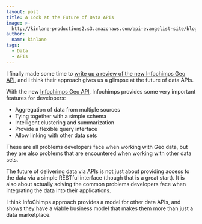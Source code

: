 ```yaml
---
layout: post
title: A Look at the Future of Data APIs
image: >-
  http://kinlane-productions2.s3.amazonaws.com/api-evangelist-site/blog/infochimps-logo.jpg
author:
  name: kinlane
tags:
  - Data
  - APIs
---
```

I finally made some time to [write up a review of the new Infochimps Geo API](http://apievangelist.com/2011/09/01/centralized-geo-data-with-infochimps-new-api/ "write up a review of the new Infochimps Geo API"), and I think their approach gives us a glimpse at the future of data APIs.

With the new [Infochimps Geo API](http://www.infochimps.com/apis/geo "Infochimps Geo API"), Infochimps provides some very important features for developers:

*   Aggregation of data from multiple sources
*   Tying together with a simple schema
*   Intelligent clustering and summarization
*   Provide a flexible query interface
*   Allow linking with other data sets

These are all problems developers face when working with Geo data, but they are also problems that are encountered when working with other data sets.

The future of delivering data via APIs is not just about providing access to the data via a simple RESTful interface (though that is a great start). It is also about actually solving the common problems developers face when integrating the data into their applications.

I think InfoChimps approach provides a model for other data APIs, and shows they have a viable business model that makes them more than just a data marketplace.